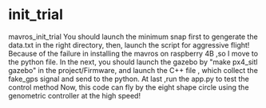 # init_trial
mavros_init_trial
You should launch the minimum snap first to gengerate the data.txt in the right directory,
then, launch the script for aggressive flight!
Because of the failure in installing the mavros on raspberry 4B ,so I move to the python file. In the next, you should launch the gazebo by "make px4_sitl gazebo" in the project/Firmware, and launch the C++ file , which collect the fake_gps signal and send to the python. At last ,run the app.py to test the control method
Now, this code can fly by the eight shape circle using the genometric controller at the high speed!
